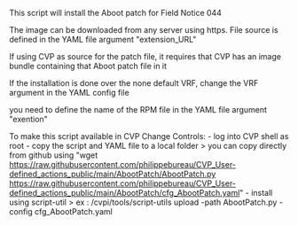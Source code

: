 This script will install the Aboot patch for Field Notice 044

The image can be downloaded from any server using https.  File source is defined in the YAML file argument "extension_URL"

If using CVP as source for the patch file, it requires that CVP has an image bundle containing that Aboot patch file in it

If the installation is done over the none default VRF, change the VRF argument in the YAML config file

you need to define the name of the RPM file in the YAML file argument "exention"



To make this script available in CVP Change Controls:
    - log into CVP shell as root
    - copy the script and YAML file to a local folder 
        > you can copy directly from github using "wget https://raw.githubusercontent.com/philippebureau/CVP_User-defined_actions_public/main/AbootPatch/AbootPatch.py https://raw.githubusercontent.com/philippebureau/CVP_User-defined_actions_public/main/AbootPatch/cfg_AbootPatch.yaml"
    - install using script-util 
        > ex : /cvpi/tools/script-utils upload -path AbootPatch.py -config cfg_AbootPatch.yaml 
     
